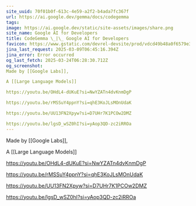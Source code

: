 ```yaml
---
site_uuid: 70f01b0f-613c-4e59-a2f2-b4ada7fc367f
url: https://ai.google.dev/gemma/docs/codegemma
tags: 
image: https://ai.google.dev/static/site-assets/images/share.png
site_name: Google AI for Developers
title: CodeGemma \_|\_ Google AI for Developers
favicon: https://www.gstatic.com/devrel-devsite/prod/vdcd49b48a0f6579e36a0f52b513a1840db67522fa48e80a57742b4388044a7e9/googledevai/images/favicon-new.png
jina_last_request: 2025-03-09T06:45:16.394Z
jina_error: Error occurred
og_last_fetch: 2025-03-24T06:28:30.712Z
og_screenshot: 
Made by [[Google Labs]], 

A [[Large Language Models]] 

https://youtu.be/OHdL4-dUKuE?si=NwYZATn4dvKnmDgP

https://youtu.be/rMSSuY4ppnY?si=qhE3KoJLsMOnUdaK

https://youtu.be/UU13FN2Xpyw?si=D7UHr7K1PCOw2DMZ

https://youtu.be/lgsD_wSZ0hI?si=yAop3QD-zc2iRROa
---
```


Made by [[Google Labs]], 

A [[Large Language Models]] 

https://youtu.be/OHdL4-dUKuE?si=NwYZATn4dvKnmDgP

https://youtu.be/rMSSuY4ppnY?si=qhE3KoJLsMOnUdaK

https://youtu.be/UU13FN2Xpyw?si=D7UHr7K1PCOw2DMZ

https://youtu.be/lgsD_wSZ0hI?si=yAop3QD-zc2iRROa